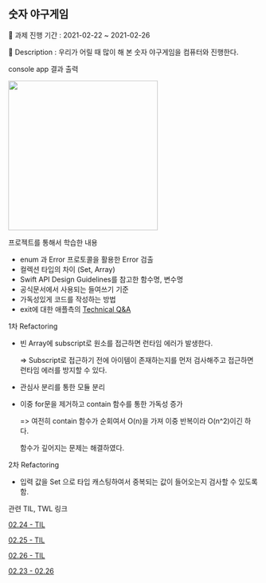 ## 숫자 야구게임

📅 과제 진행 기간 : 2021-02-22 ~ 2021-02-26

📕 Description : 우리가 어릴 때 많이 해 본 숫자 야구게임을 컴퓨터와 진행한다.



console app 결과 출력

<img width="300" src="https://user-images.githubusercontent.com/64566207/110202414-bb312680-7eab-11eb-9cb5-b4b8d65ef742.png">



프로젝트를 통해서 학습한 내용

- enum 과 Error 프로토콜을 활용한 Error 검출
- 컬렉션 타입의 차이 (Set, Array)
- Swift API Design Guidelines를 참고한 함수명, 변수명
- 공식문서에서 사용되는 들여쓰기 기준
- 가독성있게 코드를 작성하는 방법
- exit에 대한 애플측의 [Technical Q&A](https://www.notion.so/yagomacademy/TIL-2021-03-05-Fri-9aba1d8dfd5c4f409989114945035eef#16d697f58f8c4c4eb6579caf8f022895)



1차 Refactoring

- 빈 Array에 subscript로 원소를 접근하면 런타임 에러가 발생한다. 

  => Subscript로 접근하기 전에 아이템이 존재하는지를 먼저 검사해주고 접근하면 런타임 에러를 방지할 수 있다.

- 관심사 분리를 통한 모듈 분리

- 이중 for문을 제거하고 contain 함수를 통한 가독성 증가

  => 여전히 contain 함수가 순회여서 O(n)을 가져 이중 반복이라 O(n^2)이긴 하다.

  함수가 깊어지는 문제는 해결하였다.



2차 Refactoring

- 입력 값을 Set 으로 타입 캐스팅하여서 중복되는 값이 들어오는지 검사할 수 있도록 함.

관련 TIL, TWL 링크

[02.24 - TIL](https://velog.io/@leeyoungwoozz/TIL-2021.02.24-Tue)

[02.25 - TIL](https://velog.io/@leeyoungwoozz/TIL-2021.02.26-Thu)

[02.26 - TIL](https://velog.io/@leeyoungwoozz/TIL-2021.02.26-Fri)

[02.23 - 02.26](https://velog.io/@leeyoungwoozz/TWL-2021.02.23-2021.02.26)

